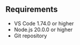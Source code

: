 <!-- This file contains VSCode-specific content that gets injected into the generated README.md -->
<!-- The build script (build.js:generateReadme) creates README.md by: -->
<!-- 1. Taking root ../../README.md as base -->
<!-- 2. Adding "for VS Code" to title -->
<!-- 3. Transforming image paths to absolute GitHub URLs (for marketplace compatibility) -->
<!-- 4. Removing Installation section -->
<!-- 5. Injecting this Requirements section before Documentation -->

## Requirements

- VS Code 1.74.0 or higher
- Node.js 20.0.0 or higher
- Git repository
